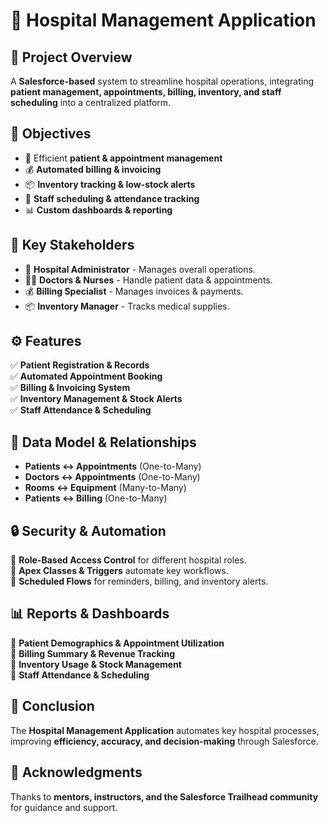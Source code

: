 # 🏥 Hospital Management Application  

## 📖 Project Overview  
A **Salesforce-based** system to streamline hospital operations, integrating **patient management, appointments, billing, inventory, and staff scheduling** into a centralized platform.  

## 🎯 Objectives  
- 📌 Efficient **patient & appointment management**  
- 💰 **Automated billing & invoicing**  
- 📦 **Inventory tracking & low-stock alerts**  
- 🏥 **Staff scheduling & attendance tracking**  
- 📊 **Custom dashboards & reporting**  

## 👥 Key Stakeholders  
- 🏥 **Hospital Administrator** - Manages overall operations.  
- 👨‍⚕️ **Doctors & Nurses** - Handle patient data & appointments.  
- 💰 **Billing Specialist** - Manages invoices & payments.  
- 📦 **Inventory Manager** - Tracks medical supplies.  

## ⚙️ Features  
✅ **Patient Registration & Records**  
✅ **Automated Appointment Booking**  
✅ **Billing & Invoicing System**  
✅ **Inventory Management & Stock Alerts**  
✅ **Staff Attendance & Scheduling**  

## 🔗 Data Model & Relationships  
- **Patients ↔ Appointments** (One-to-Many)  
- **Doctors ↔ Appointments** (One-to-Many)  
- **Rooms ↔ Equipment** (Many-to-Many)  
- **Patients ↔ Billing** (One-to-Many)  

## 🔒 Security & Automation  
🔹 **Role-Based Access Control** for different hospital roles.  
🔹 **Apex Classes & Triggers** automate key workflows.  
🔹 **Scheduled Flows** for reminders, billing, and inventory alerts.  

## 📊 Reports & Dashboards  
📌 **Patient Demographics & Appointment Utilization**  
📌 **Billing Summary & Revenue Tracking**  
📌 **Inventory Usage & Stock Management**  
📌 **Staff Attendance & Scheduling**  

## 📌 Conclusion  
The **Hospital Management Application** automates key hospital processes, improving **efficiency, accuracy, and decision-making** through Salesforce.  

## 🙌 Acknowledgments  
Thanks to **mentors, instructors, and the Salesforce Trailhead community** for guidance and support.  

